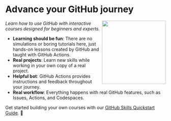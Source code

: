 # Advance your GitHub journey

<img alt="" src=https://user-images.githubusercontent.com/1221423/156894097-ff2d6566-7b6a-4488-950e-f4ebe990965a.svg width=200 align=right>

_Learn how to use GitHub with interactive courses designed for beginners and experts._

- **Learning should be fun**: There are no simulations or boring tutorials here, just hands-on lessons created by GitHub and taught with GitHub Actions.
- **Real projects**: Learn new skills while working in your own copy of a real project.
- **Helpful bot**: GitHub Actions provides instructions and feedback throughout your journey.
- **Real workflow**: Everything happens with real GitHub features, such as Issues, Actions, and Codespaces.

Get started building your own courses with our [GitHub Skills Quickstart Guide](https://skills.github.com/quickstart). 🌟

